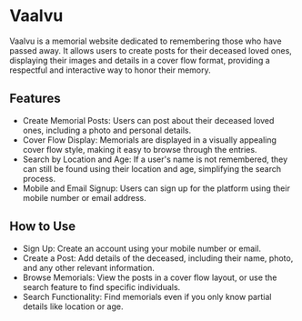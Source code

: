 # Vaalvu

Vaalvu is a memorial website dedicated to remembering those who have passed away. It allows users to create posts for their deceased loved ones, displaying their images and details in a cover flow format, providing a respectful and interactive way to honor their memory.

## Features
 - Create Memorial Posts: Users can post about their deceased loved ones, including a photo and personal details.
 - Cover Flow Display: Memorials are displayed in a visually appealing cover flow style, making it easy to browse through the entries.
 - Search by Location and Age: If a user's name is not remembered, they can still be found using their location and age, simplifying the search process.
 - Mobile and Email Signup: Users can sign up for the platform using their mobile number or email address.
   
## How to Use
 - Sign Up: Create an account using your mobile number or email.
 - Create a Post: Add details of the deceased, including their name, photo, and any other relevant information.
 - Browse Memorials: View the posts in a cover flow layout, or use the search feature to find specific individuals.
 - Search Functionality: Find memorials even if you only know partial details like location or age.

